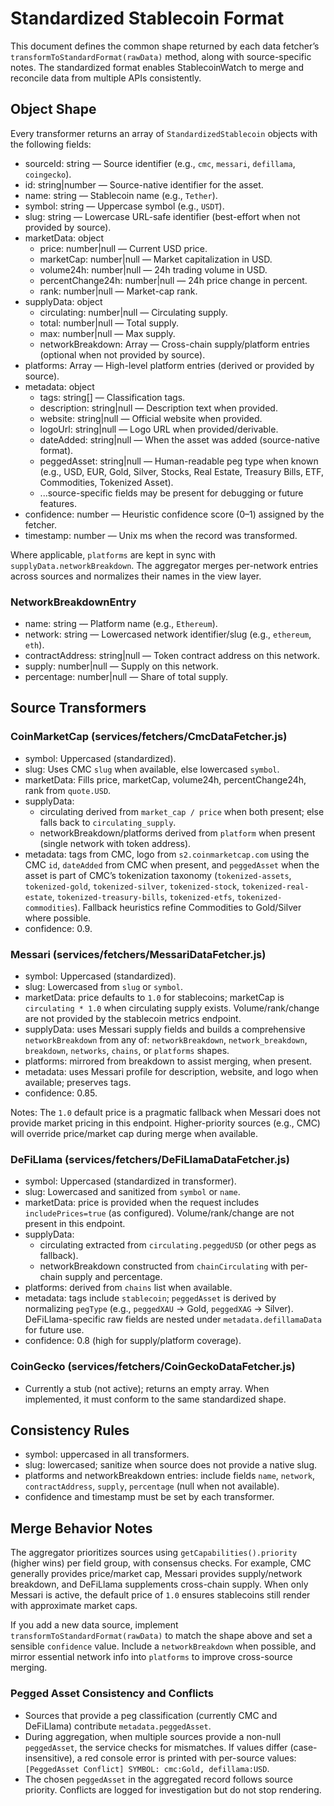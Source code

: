# Standardized Stablecoin Format

This document defines the common shape returned by each data fetcher’s `transformToStandardFormat(rawData)` method, along with source-specific notes. The standardized format enables StablecoinWatch to merge and reconcile data from multiple APIs consistently.

## Object Shape

Every transformer returns an array of `StandardizedStablecoin` objects with the following fields:

- sourceId: string — Source identifier (e.g., `cmc`, `messari`, `defillama`, `coingecko`).
- id: string|number — Source-native identifier for the asset.
- name: string — Stablecoin name (e.g., `Tether`).
- symbol: string — Uppercase symbol (e.g., `USDT`).
- slug: string — Lowercase URL-safe identifier (best-effort when not provided by source).
- marketData: object
  - price: number|null — Current USD price.
  - marketCap: number|null — Market capitalization in USD.
  - volume24h: number|null — 24h trading volume in USD.
  - percentChange24h: number|null — 24h price change in percent.
  - rank: number|null — Market-cap rank.
- supplyData: object
  - circulating: number|null — Circulating supply.
  - total: number|null — Total supply.
  - max: number|null — Max supply.
  - networkBreakdown: Array<NetworkBreakdownEntry> — Cross-chain supply/platform entries (optional when not provided by source).
- platforms: Array<PlatformInfo> — High-level platform entries (derived or provided by source).
- metadata: object
  - tags: string[] — Classification tags.
  - description: string|null — Description text when provided.
  - website: string|null — Official website when provided.
  - logoUrl: string|null — Logo URL when provided/derivable.
  - dateAdded: string|null — When the asset was added (source-native format).
  - peggedAsset: string|null — Human-readable peg type when known (e.g., USD, EUR, Gold, Silver, Stocks, Real Estate, Treasury Bills, ETF, Commodities, Tokenized Asset).
  - ...source-specific fields may be present for debugging or future features.
- confidence: number — Heuristic confidence score (0–1) assigned by the fetcher.
- timestamp: number — Unix ms when the record was transformed.

Where applicable, `platforms` are kept in sync with `supplyData.networkBreakdown`. The aggregator merges per-network entries across sources and normalizes their names in the view layer.

### NetworkBreakdownEntry

- name: string — Platform name (e.g., `Ethereum`).
- network: string — Lowercased network identifier/slug (e.g., `ethereum`, `eth`).
- contractAddress: string|null — Token contract address on this network.
- supply: number|null — Supply on this network.
- percentage: number|null — Share of total supply.

## Source Transformers

### CoinMarketCap (services/fetchers/CmcDataFetcher.js)

- symbol: Uppercased (standardized).
- slug: Uses CMC `slug` when available, else lowercased `symbol`.
- marketData: Fills price, marketCap, volume24h, percentChange24h, rank from `quote.USD`.
- supplyData:
  - circulating derived from `market_cap / price` when both present; else falls back to `circulating_supply`.
  - networkBreakdown/platforms derived from `platform` when present (single network with token address).
- metadata: tags from CMC, logo from `s2.coinmarketcap.com` using the CMC `id`, `dateAdded` from CMC when present, and `peggedAsset` when the asset is part of CMC’s tokenization taxonomy (`tokenized-assets`, `tokenized-gold`, `tokenized-silver`, `tokenized-stock`, `tokenized-real-estate`, `tokenized-treasury-bills`, `tokenized-etfs`, `tokenized-commodities`). Fallback heuristics refine Commodities to Gold/Silver where possible.
- confidence: 0.9.

### Messari (services/fetchers/MessariDataFetcher.js)

- symbol: Uppercased (standardized).
- slug: Lowercased from `slug` or `symbol`.
- marketData: price defaults to `1.0` for stablecoins; marketCap is `circulating * 1.0` when circulating supply exists. Volume/rank/change are not provided by the stablecoin metrics endpoint.
- supplyData: uses Messari supply fields and builds a comprehensive `networkBreakdown` from any of: `networkBreakdown`, `network_breakdown`, `breakdown`, `networks`, `chains`, or `platforms` shapes.
- platforms: mirrored from breakdown to assist merging, when present.
- metadata: uses Messari profile for description, website, and logo when available; preserves tags.
- confidence: 0.85.

Notes: The `1.0` default price is a pragmatic fallback when Messari does not provide market pricing in this endpoint. Higher-priority sources (e.g., CMC) will override price/market cap during merge when available.

### DeFiLlama (services/fetchers/DeFiLlamaDataFetcher.js)

- symbol: Uppercased (standardized in transformer).
- slug: Lowercased and sanitized from `symbol` or `name`.
- marketData: price is provided when the request includes `includePrices=true` (as configured). Volume/rank/change are not present in this endpoint.
- supplyData:
  - circulating extracted from `circulating.peggedUSD` (or other pegs as fallback).
  - networkBreakdown constructed from `chainCirculating` with per-chain supply and percentage.
- platforms: derived from `chains` list when available.
- metadata: tags include `stablecoin`; `peggedAsset` is derived by normalizing `pegType` (e.g., `peggedXAU` → Gold, `peggedXAG` → Silver). DeFiLlama-specific raw fields are nested under `metadata.defillamaData` for future use.
- confidence: 0.8 (high for supply/platform coverage).

### CoinGecko (services/fetchers/CoinGeckoDataFetcher.js)

- Currently a stub (not active); returns an empty array. When implemented, it must conform to the same standardized shape.

## Consistency Rules

- symbol: uppercased in all transformers.
- slug: lowercased; sanitize when source does not provide a native slug.
- platforms and networkBreakdown entries: include fields `name`, `network`, `contractAddress`, `supply`, `percentage` (null when not available).
- confidence and timestamp must be set by each transformer.

## Merge Behavior Notes

The aggregator prioritizes sources using `getCapabilities().priority` (higher wins) per field group, with consensus checks. For example, CMC generally provides price/market cap, Messari provides supply/network breakdown, and DeFiLlama supplements cross-chain supply. When only Messari is active, the default price of `1.0` ensures stablecoins still render with approximate market caps.

If you add a new data source, implement `transformToStandardFormat(rawData)` to match the shape above and set a sensible `confidence` value. Include a `networkBreakdown` when possible, and mirror essential network info into `platforms` to improve cross-source merging.

### Pegged Asset Consistency and Conflicts

- Sources that provide a peg classification (currently CMC and DeFiLlama) contribute `metadata.peggedAsset`.
- During aggregation, when multiple sources provide a non-null `peggedAsset`, the service checks for mismatches. If values differ (case-insensitive), a red console error is printed with per-source values: `[PeggedAsset Conflict] SYMBOL: cmc:Gold, defillama:USD`.
- The chosen `peggedAsset` in the aggregated record follows source priority. Conflicts are logged for investigation but do not stop rendering.
